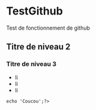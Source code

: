 # TestGithub
Test de fonctionnement de github
## Titre de niveau 2 

### Titre de niveau 3 

* li 
* li
* li 

~~~<?php
echo 'Coucou';?>  
~~~

